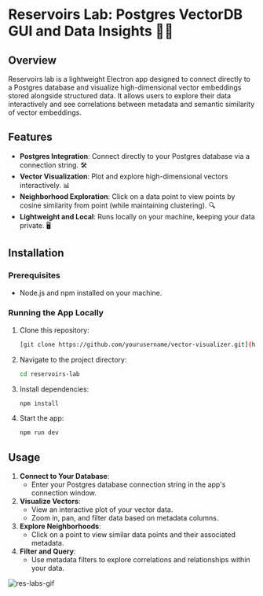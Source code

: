 # Reservoirs Lab: Postgres VectorDB GUI and Data Insights 🐘✨

## Overview
Reservoirs lab is a lightweight Electron app designed to connect directly to a Postgres database and visualize high-dimensional vector embeddings stored alongside structured data. It allows users to explore their data interactively and see correlations between metadata and semantic similarity of vector embeddings.

## Features
- **Postgres Integration**: Connect directly to your Postgres database via a connection string. 🛠️
- **Vector Visualization**: Plot and explore high-dimensional vectors interactively. 📊
- **Neighborhood Exploration**: Click on a data point to view points by cosine similarity from point (while maintaining clustering). 🔍
- **Lightweight and Local**: Runs locally on your machine, keeping your data private. 🖥️


## Installation

### Prerequisites
- Node.js and npm installed on your machine.

### Running the App Locally
1. Clone this repository:
   ```bash
   [git clone https://github.com/yourusername/vector-visualizer.git](https://github.com/Z-Gort/Reservoirs-Lab.git)
   ```
2. Navigate to the project directory:
   ```bash
   cd reservoirs-lab
   ```
3. Install dependencies:
   ```bash
   npm install
   ```
4. Start the app:
   ```bash
   npm run dev 
   ```

## Usage
1. **Connect to Your Database**:
   - Enter your Postgres database connection string in the app's connection window.
2. **Visualize Vectors**:
   - View an interactive plot of your vector data.
   - Zoom in, pan, and filter data based on metadata columns.
3. **Explore Neighborhoods**:
   - Click on a point to view similar data points and their associated metadata.
4. **Filter and Query**:
   - Use metadata filters to explore correlations and relationships within your data.

![res-labs-gif](https://github.com/user-attachments/assets/6efe0ff6-9dba-4254-b5eb-79e2a742448a)

